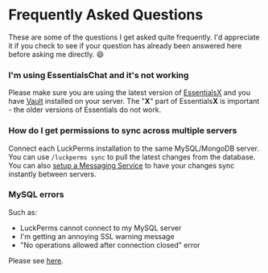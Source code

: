 # Frequently Asked Questions
These are some of the questions I get asked quite frequently. I'd appreciate it if you check to see if your question has already been answered here before asking me directly. 😄 

### I'm using EssentialsChat and it's not working
Please make sure you are using the latest version of [EssentialsX](https://ci.ender.zone/job/EssentialsX/) and you have [Vault](https://dev.bukkit.org/bukkit-plugins/vault/) installed on your server. The "**X**" part of Essentials**X** is important - the older versions of Essentials do not work.

### How do I get permissions to sync across multiple servers
Connect each LuckPerms installation to the same MySQL/MongoDB server. You can use `/luckperms sync` to pull the latest changes from the database. You can also [setup a Messaging Service](https://github.com/lucko/LuckPerms/wiki/Network-Installation#messaging-service) to have your changes sync instantly between servers.

### MySQL errors

Such as:

* LuckPerms cannot connect to my MySQL server
* I'm getting an annoying SSL warning message
* "No operations allowed after connection closed" error

Please see [here](https://github.com/lucko/LuckPerms/wiki/Storage-system-errors).